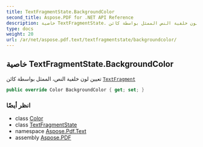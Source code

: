 ```yaml
---
title: TextFragmentState.BackgroundColor
second_title: Aspose.PDF for .NET API Reference
description: خاصية TextFragmentState. تعيين لون خلفية النص الممثل بواسطة كائن TextFragment
type: docs
weight: 20
url: /ar/net/aspose.pdf.text/textfragmentstate/backgroundcolor/
---
```

## خاصية TextFragmentState.BackgroundColor

تعيين لون خلفية النص، الممثل بواسطة كائن [`TextFragment`](../../textfragment/)

```csharp
public override Color BackgroundColor { get; set; }
```

### انظر أيضًا

* class [Color](../../../aspose.pdf/color/)
* class [TextFragmentState](../)
* namespace [Aspose.Pdf.Text](../../../aspose.pdf.text/)
* assembly [Aspose.PDF](../../../)